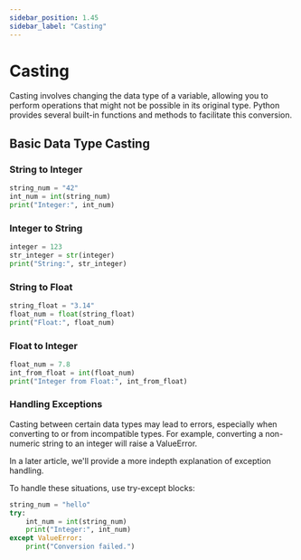 ```yaml
---
sidebar_position: 1.45
sidebar_label: "Casting"
---
```


# Casting

Casting involves changing the data type of a variable, allowing you to perform operations that might not be possible in its original type. Python provides several built-in functions and methods to facilitate this conversion.

## Basic Data Type Casting

### String to Integer

```python
string_num = "42"
int_num = int(string_num)
print("Integer:", int_num)
```

### Integer to String

```python
integer = 123
str_integer = str(integer)
print("String:", str_integer)
```

### String to Float

```python
string_float = "3.14"
float_num = float(string_float)
print("Float:", float_num)
```

### Float to Integer

```python
float_num = 7.8
int_from_float = int(float_num)
print("Integer from Float:", int_from_float)
```

### Handling Exceptions

Casting between certain data types may lead to errors, especially when converting to or from incompatible types. For example, converting a non-numeric string to an integer will raise a ValueError. 

In a later article, we'll provide a more indepth explanation of exception handling.

To handle these situations, use try-except blocks:

```python
string_num = "hello"
try:
    int_num = int(string_num)
    print("Integer:", int_num)
except ValueError:
    print("Conversion failed.")
```